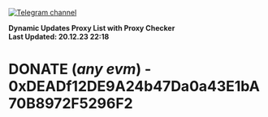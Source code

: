 [![Telegram channel](https://img.shields.io/endpoint?url=https://runkit.io/damiankrawczyk/telegram-badge/branches/master?url=https://t.me/n4z4v0d)](https://t.me/n4z4v0d) 

**Dynamic Updates Proxy List with Proxy Checker**  
**Last Updated: 20.12.23 22:18**

# DONATE (_any evm_) - 0xDEADf12DE9A24b47Da0a43E1bA70B8972F5296F2
